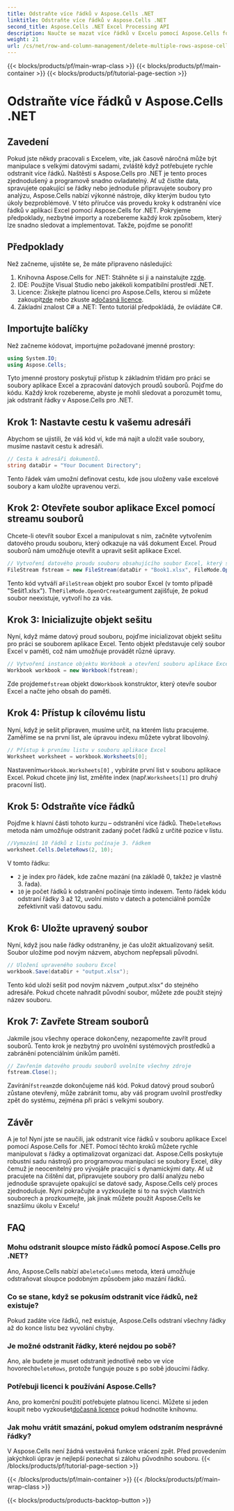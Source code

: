 ```yaml
---
title: Odstraňte více řádků v Aspose.Cells .NET
linktitle: Odstraňte více řádků v Aspose.Cells .NET
second_title: Aspose.Cells .NET Excel Processing API
description: Naučte se mazat více řádků v Excelu pomocí Aspose.Cells for .NET. Tento podrobný průvodce krok za krokem obsahuje předpoklady, příklady kódování a časté dotazy pro vývojáře.
weight: 21
url: /cs/net/row-and-column-management/delete-multiple-rows-aspose-cells/
---
```


{{< blocks/products/pf/main-wrap-class >}}
{{< blocks/products/pf/main-container >}}
{{< blocks/products/pf/tutorial-page-section >}}

# Odstraňte více řádků v Aspose.Cells .NET

## Zavedení
Pokud jste někdy pracovali s Excelem, víte, jak časově náročná může být manipulace s velkými datovými sadami, zvláště když potřebujete rychle odstranit více řádků. Naštěstí s Aspose.Cells pro .NET je tento proces zjednodušený a programově snadno ovladatelný. Ať už čistíte data, spravujete opakující se řádky nebo jednoduše připravujete soubory pro analýzu, Aspose.Cells nabízí výkonné nástroje, díky kterým budou tyto úkoly bezproblémové.
V této příručce vás provedu kroky k odstranění více řádků v aplikaci Excel pomocí Aspose.Cells for .NET. Pokryjeme předpoklady, nezbytné importy a rozebereme každý krok způsobem, který lze snadno sledovat a implementovat. Takže, pojďme se ponořit!
## Předpoklady
Než začneme, ujistěte se, že máte připraveno následující:
1.  Knihovna Aspose.Cells for .NET: Stáhněte si ji a nainstalujte z[zde](https://releases.aspose.com/cells/net/).
2. IDE: Použijte Visual Studio nebo jakékoli kompatibilní prostředí .NET.
3.  Licence: Získejte platnou licenci pro Aspose.Cells, kterou si můžete zakoupit[zde](https://purchase.aspose.com/buy) nebo zkuste a[dočasná licence](https://purchase.aspose.com/temporary-license/).
4. Základní znalost C# a .NET: Tento tutoriál předpokládá, že ovládáte C#.
## Importujte balíčky
Než začneme kódovat, importujme požadované jmenné prostory:
```csharp
using System.IO;
using Aspose.Cells;
```
Tyto jmenné prostory poskytují přístup k základním třídám pro práci se soubory aplikace Excel a zpracování datových proudů souborů.
Pojďme do kódu. Každý krok rozebereme, abyste je mohli sledovat a porozumět tomu, jak odstranit řádky v Aspose.Cells pro .NET.
## Krok 1: Nastavte cestu k vašemu adresáři
Abychom se ujistili, že váš kód ví, kde má najít a uložit vaše soubory, musíme nastavit cestu k adresáři.
```csharp
// Cesta k adresáři dokumentů.
string dataDir = "Your Document Directory";
```
Tento řádek vám umožní definovat cestu, kde jsou uloženy vaše excelové soubory a kam uložíte upravenou verzi.
## Krok 2: Otevřete soubor aplikace Excel pomocí streamu souborů
Chcete-li otevřít soubor Excel a manipulovat s ním, začněte vytvořením datového proudu souboru, který odkazuje na váš dokument Excel. Proud souborů nám umožňuje otevřít a upravit sešit aplikace Excel.
```csharp
// Vytvoření datového proudu souboru obsahujícího soubor Excel, který se má otevřít
FileStream fstream = new FileStream(dataDir + "Book1.xlsx", FileMode.OpenOrCreate);
```
 Tento kód vytváří a`FileStream` objekt pro soubor Excel (v tomto případě "Sešit1.xlsx"). The`FileMode.OpenOrCreate`argument zajišťuje, že pokud soubor neexistuje, vytvoří ho za vás.
## Krok 3: Inicializujte objekt sešitu
Nyní, když máme datový proud souboru, pojďme inicializovat objekt sešitu pro práci se souborem aplikace Excel. Tento objekt představuje celý soubor Excel v paměti, což nám umožňuje provádět různé úpravy.
```csharp
// Vytvoření instance objektu Workbook a otevření souboru aplikace Excel prostřednictvím datového proudu souborů
Workbook workbook = new Workbook(fstream);
```
 Zde projdeme`fstream` objekt do`Workbook` konstruktor, který otevře soubor Excel a načte jeho obsah do paměti.
## Krok 4: Přístup k cílovému listu
Nyní, když je sešit připraven, musíme určit, na kterém listu pracujeme. Zaměříme se na první list, ale úpravou indexu můžete vybrat libovolný.
```csharp
// Přístup k prvnímu listu v souboru aplikace Excel
Worksheet worksheet = workbook.Worksheets[0];
```
 Nastavením`workbook.Worksheets[0]` , vybíráte první list v souboru aplikace Excel. Pokud chcete jiný list, změňte index (např.`Worksheets[1]` pro druhý pracovní list).
## Krok 5: Odstraňte více řádků
 Pojďme k hlavní části tohoto kurzu – odstranění více řádků. The`DeleteRows` metoda nám umožňuje odstranit zadaný počet řádků z určité pozice v listu.
```csharp
//Vymazání 10 řádků z listu počínaje 3. řádkem
worksheet.Cells.DeleteRows(2, 10);
```
V tomto řádku:
- `2` je index pro řádek, kde začne mazání (na základě 0, takže`2` je vlastně 3. řada).
- `10` je počet řádků k odstranění počínaje tímto indexem.
Tento řádek kódu odstraní řádky 3 až 12, uvolní místo v datech a potenciálně pomůže zefektivnit vaši datovou sadu.
## Krok 6: Uložte upravený soubor
Nyní, když jsou naše řádky odstraněny, je čas uložit aktualizovaný sešit. Soubor uložíme pod novým názvem, abychom nepřepsali původní.
```csharp
// Uložení upraveného souboru Excel
workbook.Save(dataDir + "output.xlsx");
```
Tento kód uloží sešit pod novým názvem „output.xlsx“ do stejného adresáře. Pokud chcete nahradit původní soubor, můžete zde použít stejný název souboru.
## Krok 7: Zavřete Stream souborů
Jakmile jsou všechny operace dokončeny, nezapomeňte zavřít proud souborů. Tento krok je nezbytný pro uvolnění systémových prostředků a zabránění potenciálním únikům paměti.
```csharp
// Zavřením datového proudu souborů uvolníte všechny zdroje
fstream.Close();
```
 Zavírání`fstream`zde dokončujeme náš kód. Pokud datový proud souborů zůstane otevřený, může zabránit tomu, aby váš program uvolnil prostředky zpět do systému, zejména při práci s velkými soubory.
## Závěr
A je to! Nyní jste se naučili, jak odstranit více řádků v souboru aplikace Excel pomocí Aspose.Cells for .NET. Pomocí těchto kroků můžete rychle manipulovat s řádky a optimalizovat organizaci dat. Aspose.Cells poskytuje robustní sadu nástrojů pro programovou manipulaci se soubory Excel, díky čemuž je neocenitelný pro vývojáře pracující s dynamickými daty.
Ať už pracujete na čištění dat, připravujete soubory pro další analýzu nebo jednoduše spravujete opakující se datové sady, Aspose.Cells celý proces zjednodušuje. Nyní pokračujte a vyzkoušejte si to na svých vlastních souborech a prozkoumejte, jak jinak můžete použít Aspose.Cells ke snazšímu úkolu v Excelu!
## FAQ
### Mohu odstranit sloupce místo řádků pomocí Aspose.Cells pro .NET?  
 Ano, Aspose.Cells nabízí a`DeleteColumns` metoda, která umožňuje odstraňovat sloupce podobným způsobem jako mazání řádků.
### Co se stane, když se pokusím odstranit více řádků, než existuje?  
Pokud zadáte více řádků, než existuje, Aspose.Cells odstraní všechny řádky až do konce listu bez vyvolání chyby.
### Je možné odstranit řádky, které nejdou po sobě?  
 Ano, ale budete je muset odstranit jednotlivě nebo ve více hovorech`DeleteRows`, protože funguje pouze s po sobě jdoucími řádky.
### Potřebuji licenci k používání Aspose.Cells?  
 Ano, pro komerční použití potřebujete platnou licenci. Můžete si jeden koupit nebo vyzkoušet[dočasná licence](https://purchase.aspose.com/temporary-license/) pokud hodnotíte knihovnu.
### Jak mohu vrátit smazání, pokud omylem odstraním nesprávné řádky?  
V Aspose.Cells není žádná vestavěná funkce vrácení zpět. Před provedením jakýchkoli úprav je nejlepší ponechat si zálohu původního souboru.
{{< /blocks/products/pf/tutorial-page-section >}}

{{< /blocks/products/pf/main-container >}}
{{< /blocks/products/pf/main-wrap-class >}}

{{< blocks/products/products-backtop-button >}}
